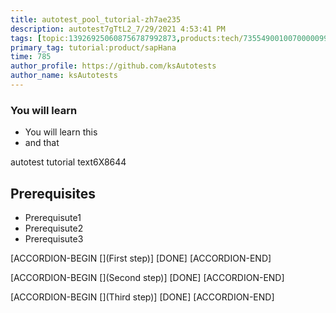 ```yaml
---
title: autotest_pool_tutorial-zh7ae235
description: autotest7gTtL2_7/29/2021 4:53:41 PM
tags: [topic:139269250608756787992873,products:tech/73554900100700000996,tutorial:experience/advanced]
primary_tag: tutorial:product/sapHana
time: 785
author_profile: https://github.com/ksAutotests
author_name: ksAutotests
---
```

### You will learn
- You will learn this
- and that

autotest tutorial text6X8644

## Prerequisites
- Prerequisute1
- Prerequisute2
- Prerequisute3

[ACCORDION-BEGIN [](First step)]
[DONE]
[ACCORDION-END]

[ACCORDION-BEGIN [](Second step)]
[DONE]
[ACCORDION-END]

[ACCORDION-BEGIN [](Third step)]
[DONE]
[ACCORDION-END]

